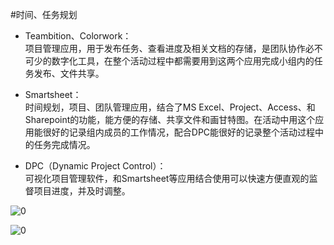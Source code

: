 #时间、任务规划

* Teambition、Colorwork：  
项目管理应用，用于发布任务、查看进度及相关文档的存储，是团队协作必不可少的数字化工具，在整个活动过程中都需要用到这两个应用完成小组内的任务发布、文件共享。

* Smartsheet：  
时间规划，项目、团队管理应用，结合了MS Excel、Project、Access、和Sharepoint的功能，能方便的存储、共享文件和画甘特图。在活动中用这个应用能很好的记录组内成员的工作情况，配合DPC能很好的记录整个活动过程中的任务完成情况。  
 
* DPC（Dynamic Project Control）：  
可视化项目管理软件，和Smartsheet等应用结合使用可以快速方便直观的监督项目进度，并及时调整。

![0](../pic/02-01-1.jpg "0")

![0](../pic/02-01-2.jpg "0")


